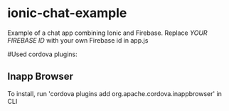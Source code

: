 # ionic-chat-example

Example of a chat app combining Ionic and Firebase. Replace *YOUR FIREBASE ID* with your own Firebase id in app.js

#Used cordova plugins:

## Inapp Browser
To install, run 'cordova plugins add org.apache.cordova.inappbrowser' in CLI
